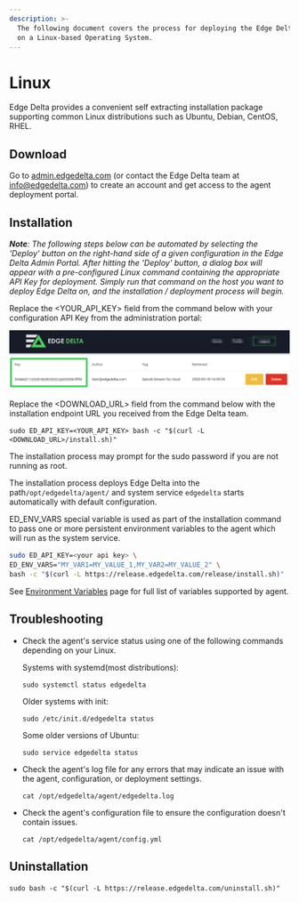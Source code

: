 ```yaml
---
description: >-
  The following document covers the process for deploying the Edge Delta service
  on a Linux-based Operating System.
---
```


# Linux

Edge Delta provides a convenient self extracting installation package supporting common Linux distributions such as Ubuntu, Debian, CentOS, RHEL.

## Download

Go to [admin.edgedelta.com](https://admin.edgedelta.com) \(or contact the Edge Delta team at [info@edgedelta.com](mailto:info@edgedelta.com)\) to create an account and get access to the agent deployment portal.

## Installation

_**Note**: The following steps below can be automated by selecting the 'Deploy' button on the right-hand side of a given configuration in the Edge Delta Admin Portal. After hitting the 'Deploy' button, a dialog box will appear with a pre-configured Linux command containing the appropriate API Key for deployment. Simply run that command on the host you want to deploy Edge Delta on, and the installation / deployment process will begin._

Replace the &lt;YOUR\_API\_KEY&gt; field from the command below with your configuration API Key from the administration portal:

![](../assets/screen-shot-2020-03-31-at-1.16.15-pm.png)

Replace the &lt;DOWNLOAD\_URL&gt; field from the command below with the installation endpoint URL you received from the Edge Delta team.

```text
sudo ED_API_KEY=<YOUR_API_KEY> bash -c "$(curl -L <DOWNLOAD_URL>/install.sh)"
```

The installation process may prompt for the sudo password if you are not running as root.

The installation process deploys Edge Delta into the path`/opt/edgedelta/agent/` and system service `edgedelta` starts automatically with default configuration.

ED\_ENV\_VARS special variable is used as part of the installation command to pass one or more persistent environment variables to the agent which will run as the system service.

```bash
sudo ED_API_KEY=<your api key> \
ED_ENV_VARS="MY_VAR1=MY_VALUE_1,MY_VAR2=MY_VALUE_2" \
bash -c "$(curl -L https://release.edgedelta.com/release/install.sh)"
```

See [Environment Variables](environment-variables.md) page for full list of variables supported by agent.

## Troubleshooting

* Check the agent's service status using one of the following commands depending on your Linux.

  Systems with systemd\(most distributions\):

  ```text
  sudo systemctl status edgedelta
  ```

  Older systems with init:

  ```text
  sudo /etc/init.d/edgedelta status
  ```

  Some older versions of Ubuntu:

  ```text
  sudo service edgedelta status
  ```

* Check the agent's log file for any errors that may indicate an issue with the agent, configuration, or deployment settings.

  ```text
  cat /opt/edgedelta/agent/edgedelta.log
  ```

* Check the agent's configuration file to ensure the configuration doesn't contain issues.

  ```text
  cat /opt/edgedelta/agent/config.yml
  ```

## Uninstallation

```text
sudo bash -c "$(curl -L https://release.edgedelta.com/uninstall.sh)"
```